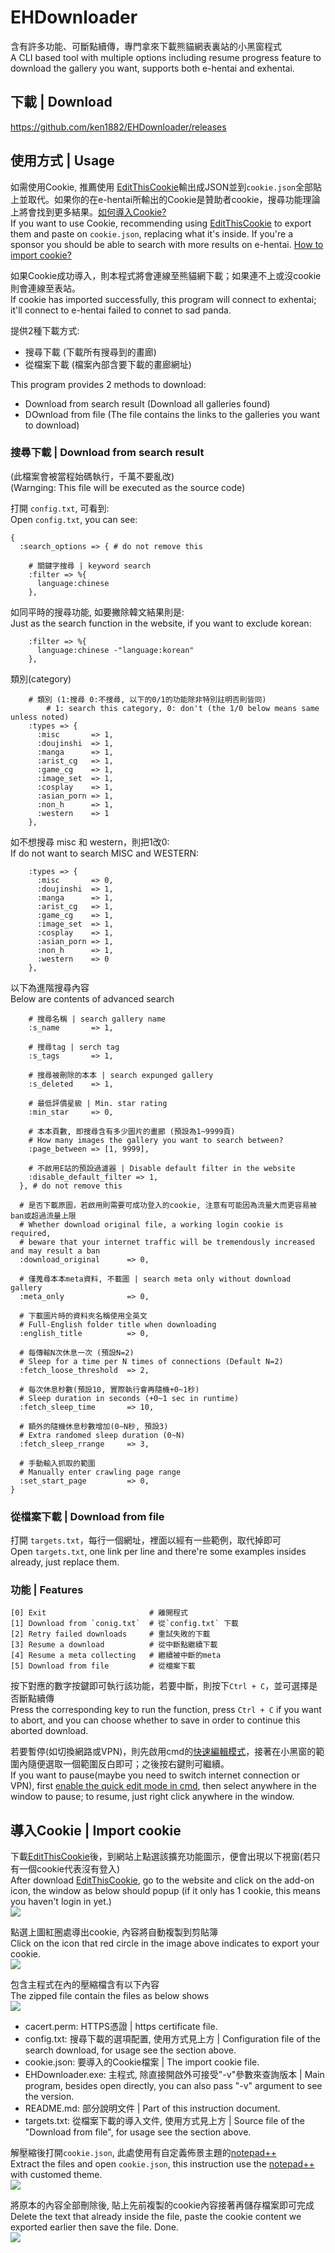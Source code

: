 # EHDownloader
含有許多功能、可斷點續傳，專門拿來下載熊貓網表裏站的小黑窗程式<br>
A CLI based tool with multiple options including resume progress feature to download the gallery you want, supports both e-hentai and exhentai.

## 下載 | Download
https://github.com/ken1882/EHDownloader/releases

## 使用方式 | Usage

如需使用Cookie, 推薦使用 [EditThisCookie](https://chrome.google.com/webstore/detail/editthiscookie/fngmhnnpilhplaeedifhccceomclgfbg)輸出成JSON並到`cookie.json`全部貼上並取代。如果你的在e-hentai所輸出的Cookie是贊助者cookie，搜尋功能理論上將會找到更多結果。[如何導入Cookie?](https://github.com/ken1882/EHDownloader/blob/master/README.md#%E5%B0%8E%E5%85%A5cookie--import-cookie)<br>
If you want to use Cookie, recommending using [EditThisCookie](https://chrome.google.com/webstore/detail/editthiscookie/fngmhnnpilhplaeedifhccceomclgfbg) to export them and paste on `cookie.json`, replacing what it's inside. If you're a sponsor you should be able to search with more results on e-hentai. [How to import cookie?](https://github.com/ken1882/EHDownloader/blob/master/README.md#%E5%B0%8E%E5%85%A5cookie--import-cookie)<br>

如果Cookie成功導入，則本程式將會連線至熊貓網下載；如果連不上或沒cookie則會連線至表站。<br>
If cookie has imported successfully, this program will connect to exhentai; it'll connect to e-hentai failed to connet to sad panda.

提供2種下載方式:
- 搜尋下載 (下載所有搜尋到的畫廊)
- 從檔案下載 (檔案內部含要下載的畫廊網址)

This program provides 2 methods to download:
- Download from search result (Download all galleries found)
- DOwnload from file (The file contains the links to the galleries you want to download)

### 搜尋下載 | Download from search result
(此檔案會被當程始碼執行，千萬不要亂改)<br>
(Warnging: This file will be executed as the source code)

打開 `config.txt`, 可看到:<br>
Open `config.txt`, you can see:<br>

	{
	  :search_options => { # do not remove this

		# 關鍵字搜尋 | keyword search
		:filter => %{
		  language:chinese
		},

如同平時的搜尋功能, 如要撇除韓文結果則是:<br>
Just as the search function in the website, if you want to exclude korean:<br>

		:filter => %{
		  language:chinese -"language:korean"
		},

類別(category)

		# 類別 (1:搜尋 0:不搜尋, 以下的0/1的功能除非特別註明否則皆同)
            # 1: search this category, 0: don't (the 1/0 below means same unless noted)
		:types => {
		  :misc       => 1,
		  :doujinshi  => 1,
		  :manga      => 1,
		  :arist_cg   => 1,
		  :game_cg    => 1,
		  :image_set  => 1,
		  :cosplay    => 1,
		  :asian_porn => 1,
		  :non_h      => 1,
		  :western    => 1
		},

如不想搜尋 misc 和 western，則把1改0:<br>
If do not want to search MISC and WESTERN:<br>

		:types => {
		  :misc       => 0,
		  :doujinshi  => 1,
		  :manga      => 1,
		  :arist_cg   => 1,
		  :game_cg    => 1,
		  :image_set  => 1,
		  :cosplay    => 1,
		  :asian_porn => 1,
		  :non_h      => 1,
		  :western    => 0
		},

以下為進階搜尋內容<br>
Below are contents of advanced search<br>

		# 搜尋名稱 | search gallery name
		:s_name       => 1,

		# 搜尋tag | serch tag
		:s_tags       => 1,

		# 搜尋被刪除的本本 | search expunged gallery
		:s_deleted    => 1,

		# 最低評價星級 | Min. star rating
		:min_star     => 0,

		# 本本頁數, 即搜尋含有多少圖片的畫廊 (預設為1~9999頁)
		# How many images the gallery you want to search between?
		:page_between => [1, 9999],
		
		# 不啟用E站的預設過濾器 | Disable default filter in the website
		:disable_default_filter => 1,
	  }, # do not remove this

	  # 是否下載原圖，若啟用則需要可成功登入的cookie, 注意有可能因為流量大而更容易被ban或超過流量上限
      # Whether download original file, a working login cookie is required, 
      # beware that your internet traffic will be tremendously increased and may result a ban
	  :download_original      => 0,

	  # 僅蒐尋本本meta資料, 不載圖 | search meta only without download gallery
	  :meta_only              => 0,

	  # 下載圖片時的資料夾名稱使用全英文
      # Full-English folder title when downloading
	  :english_title          => 0,

	  # 每傳輸N次休息一次 (預設N=2)
      # Sleep for a time per N times of connections (Default N=2)
	  :fetch_loose_threshold  => 2,

	  # 每次休息秒數(預設10, 實際執行會再隨機+0~1秒)
      # Sleep duration in seconds (+0~1 sec in runtime)
	  :fetch_sleep_time       => 10,

	  # 額外的隨機休息秒數增加(0~N秒, 預設3)
      # Extra randomed sleep duration (0~N)
	  :fetch_sleep_rrange     => 3,

	  # 手動輸入抓取的範圍
      # Manually enter crawling page range
	  :set_start_page         => 0,
	}
  
### 從檔案下載 | Download from file
打開 `targets.txt`，每行一個網址，裡面以經有一些範例，取代掉即可<br>
Open `targets.txt`, one link per line and there're some examples insides already, just replace them.

### 功能 | Features

	[0] Exit                       # 離開程式
	[1] Download from `conig.txt`  # 從`config.txt` 下載
	[2] Retry failed downloads     # 重試失敗的下載
	[3] Resume a download          # 從中斷點繼續下載
	[4] Resume a meta collecting   # 繼續被中斷的meta
	[5] Download from file         # 從檔案下載
  
按下對應的數字按鍵即可執行該功能，若要中斷，則按下`Ctrl + C`，並可選擇是否斷點續傳<br>
Press the corresponding key to run the function, press `Ctrl + C` if you want to abort, and you can choose whether to save in order to continue this aborted download.

若要暫停(如切換網路或VPN)，則先啟用cmd的[快速編輯模式](https://answers.microsoft.com/zh-hant/windows/forum/windows_7-files/%E5%91%BD%E4%BB%A4%E6%8F%90%E7%A4%BA%E5%AD%97/97d2d0d2-ad06-410d-a297-cdc92b3feac8)，接著在小黑窗的範圍內隨便選取一個範圍反白即可；之後按右鍵則可繼續。<br>
If you want to pause(maybe you need to switch internet connection or VPN), first [enable the quick edit mode in cmd](https://www.google.com/search?q=how+to+enable+quick+edit+mode), then select anywhere in the window to pause; to resume, just right click anywhere in the window.

## 導入Cookie | Import cookie
下載[EditThisCookie](https://chrome.google.com/webstore/detail/editthiscookie/fngmhnnpilhplaeedifhccceomclgfbg)後，到網站上點選該擴充功能圖示，便會出現以下視窗(若只有一個cookie代表沒有登入)<br>
After download [EditThisCookie](https://chrome.google.com/webstore/detail/editthiscookie/fngmhnnpilhplaeedifhccceomclgfbg), go to the website and click on the add-on icon, the window as below should popup (if it only has 1 cookie, this means you haven't login in yet.)<br>
![](https://i.imgur.com/st92INr.png)<br>

點選上圖紅圈處導出cookie, 內容將自動複製到剪貼簿<br>
Click on the icon that red circle in the image above indicates to export your cookie.<br>
![](https://i.imgur.com/96HuIgw.png)

包含主程式在內的壓縮檔含有以下內容<br>
The zipped file contain the files as below shows<br>
![](https://i.imgur.com/HOBBO7Y.png)
* cacert.perm: HTTPS憑證 | https certificate file.
* config.txt: 搜尋下載的選項配置, 使用方式見上方 | Configuration file of the search download, for usage see the section above.
* cookie.json: 要導入的Cookie檔案 | The import cookie file.
* EHDownloader.exe: 主程式, 除直接開啟外可接受"-v"參數來查詢版本 | Main program, besides open directly, you can also pass "-v" argument to see the version.
* README.md: 部分說明文件 | Part of this instruction document.
* targets.txt: 從檔案下載的導入文件, 使用方式見上方 | Source file of the "Download from file", for usage see the section above.

解壓縮後打開`cookie.json`, 此處使用有自定義佈景主題的[notepad++](https://notepad-plus-plus.org/zh/)<br>
Extract the files and open `cookie.json`, this instruction use the [notepad++](https://notepad-plus-plus.org) with customed theme.<br>
![](https://i.imgur.com/Izg8mrE.png)

將原本的內容全部刪除後, 貼上先前複製的cookie內容接著再儲存檔案即可完成<br>
Delete the text that already inside the file, paste the cookie content we exported earlier then save the file. Done.<br>
![](https://i.imgur.com/AVIPvmS.png)
